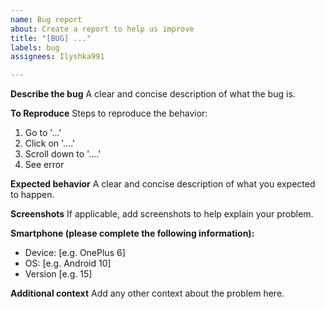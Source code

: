 ```yaml
---
name: Bug report
about: Create a report to help us improve
title: "[BUG] ..."
labels: bug
assignees: Ilyshka991

---
```


**Describe the bug**
A clear and concise description of what the bug is.

**To Reproduce**
Steps to reproduce the behavior:
1. Go to '...'
2. Click on '....'
3. Scroll down to '....'
4. See error

**Expected behavior**
A clear and concise description of what you expected to happen.

**Screenshots**
If applicable, add screenshots to help explain your problem.

**Smartphone (please complete the following information):**
 - Device: [e.g. OnePlus 6]
 - OS: [e.g. Android 10]
 - Version [e.g. 15]

**Additional context**
Add any other context about the problem here.
